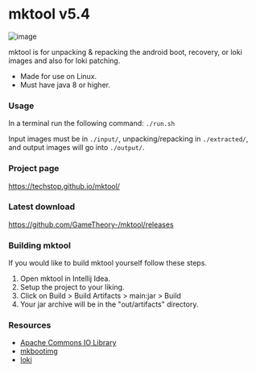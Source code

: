 # mktool v5.4

![image](tools/menu.png)

mktool is for unpacking & repacking the android boot,
recovery, or loki images and also for loki patching.

- Made for use on Linux.
- Must have java 8 or higher.

### Usage

In a terminal run the following command:
`./run.sh`

Input images must be in `./input/`, unpacking/repacking in
`./extracted/`, and output images will go into `./output/`.

### Project page

<https://techstop.github.io/mktool/>

### Latest download

<https://github.com/GameTheory-/mktool/releases>

### Building mktool

If you would like to build mktool yourself follow these steps.
1. Open mktool in Intellij Idea.
2. Setup the project to your liking.
3. Click on Build > Build Artifacts > main:jar > Build
4. Your jar archive will be in the "out/artifacts" directory.

### Resources

- [Apache Commons IO Library](https://mvnrepository.com/artifact/commons-io/commons-io)
- [mkbootimg](https://github.com/osm0sis/mkbootimg)
- [loki](https://github.com/djrbliss/loki)
